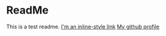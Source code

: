 # ReadMe 
This is a test readme.
[I'm an inline-style link](https://www.google.com)
[My github profile](https://github.com/sushmasiram/demo)